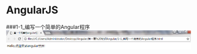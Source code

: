 # AngularJS
###1-1_编写一个简单的Angular程序
![](https://github.com/15529343201/AngularJS/blob/master/%E5%9B%BE%E7%89%87/1-1.PNG)